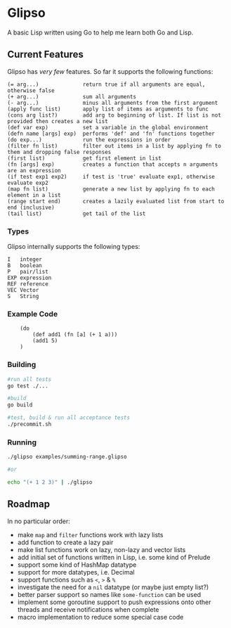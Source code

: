 # Glipso

A basic Lisp written using Go to help me learn both Go and Lisp.

## Current Features

Glipso has *very few* features. So far it supports the following functions:

```
(= arg...)              return true if all arguments are equal, otherwise false
(+ arg...)              sum all arguments
(- arg...)              minus all arguments from the first argument
(apply func list)       apply list of items as arguments to func
(cons arg list?)        add arg to beginning of list. If list is not provided then creates a new list
(def var exp)           set a variable in the global environment
(defn name [args] exp)  performs 'def' and 'fn' functions together
(do exp...)             run the expressions in order
(filter fn list)        filter out items in a list by applying fn to them and dropping false responses
(first list)            get first element in list
(fn [args] exp)         creates a function that accepts n arguments are an expression
(if test exp1 exp2)     if test is 'true' evaluate exp1, otherwise evaluate exp2
(map fn list)           generate a new list by applying fn to each element in a list
(range start end)       creates a lazily evaluated list from start to end (inclusive)
(tail list)             get tail of the list
```

### Types

Glipso internally supports the following types:
```
I   integer
B   boolean
P   pair/list
EXP expression
REF reference
VEC Vector
S   String
```

### Example Code
```
	(do
		(def add1 (fn [a] (+ 1 a)))
		(add1 5)
	)
```

### Building
```bash
#run all tests
go test ./...

#build
go build

#test, build & run all acceptance tests
./precommit.sh
```

### Running
```bash
./glipso examples/summing-range.glipso

#or

echo "(+ 1 2 3)" | ./glipso
```

## Roadmap

In no particular order:

* make `map` and `filter` functions work with lazy lists
* add function to create a lazy pair
* make list functions work on lazy, non-lazy and vector lists
* add initial set of functions written in Lisp, i.e. some kind of Prelude
* support some kind of HashMap datatype
* support for more datatypes, i.e. Decimal
* support functions such as `<`, `>` & `%`
* investigate the need for a `nil` datatype (or maybe just empty list?)
* better parser support so names like `some-function` can be used
* implement some goroutine support to push expressions onto other threads and receive notifications when complete
* macro implementation to reduce some special case code

